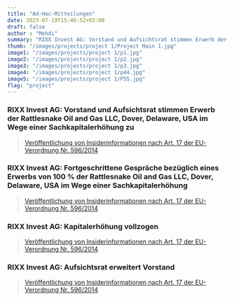 ```yaml
---
title: "Ad-Hoc-Mitteilungen"
date: 2023-07-19T15:46:52+03:00
draft: false
author : "Mehdi"
summary: "RIXX Invest AG: Vorstand und Aufsichtsrat stimmen Erwerb der Rattlesnake Oil and Gas LLC, Dover, Delaware, USA im Wege einer Sachkapitalerhöhung zu"
thumb: "/images/projects/project 1/Project Main 1.jpg"
image1: "/images/projects/project 1/p1.jpg"
image2: "/images/projects/project 1/p2.jpg"
image3: "/images/projects/project 1/p3.jpg"
image4: "/images/projects/project 1/p44.jpg"
image5: "/images/projects/project 1/P55.jpg"
flag: "project"
---
```


 ### RIXX Invest AG: Vorstand und Aufsichtsrat stimmen Erwerb der Rattlesnake Oil and Gas LLC, Dover, Delaware, USA im Wege einer Sachkapitalerhöhung zu 
> [Veröffentlichung von Insiderinformationen nach Art. 17 der EU-Verordnung Nr. 596/2014](https://www.eqs-news.com/de/news/adhoc/rixx-invest-ag-vorstand-und-aufsichtsrat-stimmen-erwerb-der-rattlesnake-oil-and-gas-llc-dover-delaware-usa-im-wege-einer-sachkapitalerhoehung-zu/1683525)

### RIXX Invest AG: Fortgeschrittene Gespräche bezüglich eines Erwerbs von 100 % der Rattlesnake Oil and Gas LLC, Dover, Delaware, USA im Wege einer Sachkapitalerhöhung
> [Veröffentlichung von Insiderinformationen nach Art. 17 der EU-Verordnung Nr. 596/2014](https://www.eqs-news.com/de/news/adhoc/rixx-invest-ag-fortgeschrittene-gespraeche-bezueglich-eines-erwerbs-von-100-der-rattlesnake-oil-and-gas-llc-dover-delaware-usa-im-wege-einer-sachkapitalerhoehung/1682547)

 ### RIXX Invest AG: Kapitalerhöhung vollzogen
>[Veröffentlichung von Insiderinformationen nach Art. 17 der EU-Verordnung Nr. 596/2014](/pdf/project1/P1.pdf)

### RIXX Invest AG: Aufsichtsrat erweitert Vorstand 
>[Veröffentlichung von Insiderinformationen nach Art. 17 der EU-Verordnung Nr. 596/2014](/pdf/project1/P2.pdf)

